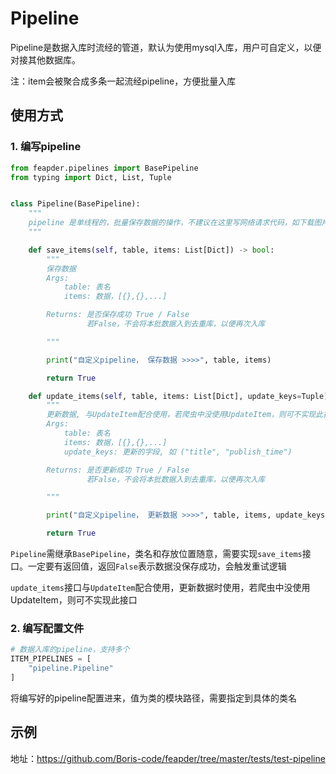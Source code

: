 # Pipeline

Pipeline是数据入库时流经的管道，默认为使用mysql入库，用户可自定义，以便对接其他数据库。

注：item会被聚合成多条一起流经pipeline，方便批量入库

## 使用方式

### 1. 编写pipeline

```python
from feapder.pipelines import BasePipeline
from typing import Dict, List, Tuple


class Pipeline(BasePipeline):
    """
    pipeline 是单线程的，批量保存数据的操作，不建议在这里写网络请求代码，如下载图片等
    """

    def save_items(self, table, items: List[Dict]) -> bool:
        """
        保存数据
        Args:
            table: 表名
            items: 数据，[{},{},...]

        Returns: 是否保存成功 True / False
                 若False，不会将本批数据入到去重库，以便再次入库

        """

        print("自定义pipeline， 保存数据 >>>>", table, items)

        return True

    def update_items(self, table, items: List[Dict], update_keys=Tuple) -> bool:
        """
        更新数据, 与UpdateItem配合使用，若爬虫中没使用UpdateItem，则可不实现此接口
        Args:
            table: 表名
            items: 数据，[{},{},...]
            update_keys: 更新的字段, 如 ("title", "publish_time")

        Returns: 是否更新成功 True / False
                 若False，不会将本批数据入到去重库，以便再次入库

        """

        print("自定义pipeline， 更新数据 >>>>", table, items, update_keys)

        return True
```

`Pipeline`需继承`BasePipeline`，类名和存放位置随意，需要实现`save_items`接口。一定要有返回值，返回`False`表示数据没保存成功，会触发重试逻辑

`update_items`接口与`UpdateItem`配合使用，更新数据时使用，若爬虫中没使用UpdateItem，则可不实现此接口

### 2. 编写配置文件

```python
# 数据入库的pipeline，支持多个
ITEM_PIPELINES = [
    "pipeline.Pipeline"
]
``` 

将编写好的pipeline配置进来，值为类的模块路径，需要指定到具体的类名

## 示例

地址：https://github.com/Boris-code/feapder/tree/master/tests/test-pipeline
